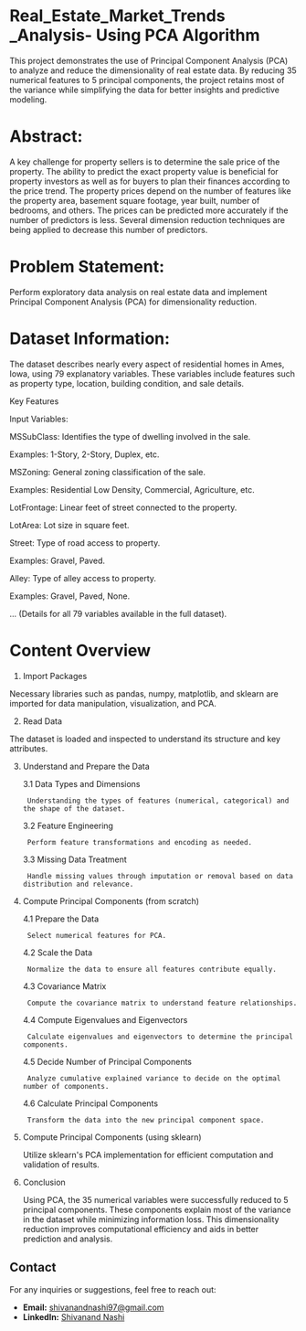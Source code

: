 # Real_Estate_Market_Trends _Analysis- Using PCA Algorithm
This project demonstrates the use of Principal Component Analysis (PCA) to analyze and reduce the dimensionality of real estate data. By reducing 35 numerical features to 5 principal components, the project retains most of the variance while simplifying the data for better insights and predictive modeling.

# Abstract:
A key challenge for property sellers is to determine the sale price of the property. The ability to predict the exact property value is beneficial for property investors as well as for buyers to plan their finances according to the price trend. The property prices depend on the number of features like the property area, basement square footage, year built, number of bedrooms, and others. The prices can be predicted more accurately if the number of predictors is less. Several dimension reduction techniques are being applied to decrease this number of predictors.

# Problem Statement:
Perform exploratory data analysis on real estate data and implement Principal Component Analysis (PCA) for dimensionality reduction.

# Dataset Information:

The dataset describes nearly every aspect of residential homes in Ames, Iowa, using 79 explanatory variables. These variables include features such as property type, location, building condition, and sale details.

Key Features

Input Variables:

MSSubClass: Identifies the type of dwelling involved in the sale.

Examples: 1-Story, 2-Story, Duplex, etc.

MSZoning: General zoning classification of the sale.

Examples: Residential Low Density, Commercial, Agriculture, etc.

LotFrontage: Linear feet of street connected to the property.

LotArea: Lot size in square feet.

Street: Type of road access to property.

Examples: Gravel, Paved.

Alley: Type of alley access to property.

Examples: Gravel, Paved, None.

... (Details for all 79 variables available in the full dataset).

# Content Overview

1. Import Packages

Necessary libraries such as pandas, numpy, matplotlib, and sklearn are imported for data manipulation, visualization, and PCA.

2. Read Data

The dataset is loaded and inspected to understand its structure and key attributes.

3. Understand and Prepare the Data

	3.1 Data Types and Dimensions
	
		Understanding the types of features (numerical, categorical) and the shape of the dataset.
	
	3.2 Feature Engineering
	
		Perform feature transformations and encoding as needed.
	
	3.3 Missing Data Treatment

		Handle missing values through imputation or removal based on data distribution and relevance.

4. Compute Principal Components (from scratch)

	4.1 Prepare the Data
	
		Select numerical features for PCA.
	
	4.2 Scale the Data
	
		Normalize the data to ensure all features contribute equally.
	
	4.3 Covariance Matrix
	
		Compute the covariance matrix to understand feature relationships.
	
	4.4 Compute Eigenvalues and Eigenvectors
	
		Calculate eigenvalues and eigenvectors to determine the principal components.
	
	4.5 Decide Number of Principal Components
	
		Analyze cumulative explained variance to decide on the optimal number of components.
	
	4.6 Calculate Principal Components
	
		Transform the data into the new principal component space.

5. Compute Principal Components (using sklearn)

	Utilize sklearn's PCA implementation for efficient computation and validation of results.
6. Conclusion

	Using PCA, the 35 numerical variables were successfully reduced to 5 principal components. These components explain most of the variance in the dataset while minimizing information loss. This dimensionality reduction improves computational efficiency and aids in better prediction and analysis.

## Contact

For any inquiries or suggestions, feel free to reach out:

- **Email:** [shivanandnashi97@gmail.com](mailto:shivanandnashi97@gmail.com)
- **LinkedIn:** [Shivanand Nashi](https://www.linkedin.com/in/shivanand-s-nashi-79579821a)
